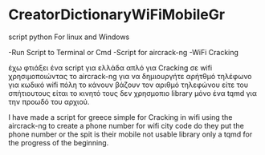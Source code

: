 # CreatorDictionaryWiFiMobileGr
script python For linux and Windows

-Run Script to Terminal or Cmd
-Script for aircrack-ng
-WiFi Cracking

έχω φτιάξει ένα script για ελλάδα απλό
για Cracking  σε wifi χρησιμοποιώντας το aircrack-ng 
για να δημιουργήτε αρήτθμό  τηλέφωνο για κωδικό wifi
πόλη το κάνουν βάζουν τον αριθμό τηλεφώνου είτε του σπήτιουτους είται
το κινητό τους δεν χρησμοπιο library μόνο ένα tqmd για την προωδό του αρχιού.

I have made a script for greece simple
for Cracking in wifi using the aircrack-ng to create
a phone number for wifi city code do they put the phone number
or the spit is their mobile not usable 
library only a tqmd for the progress of the beginning.
